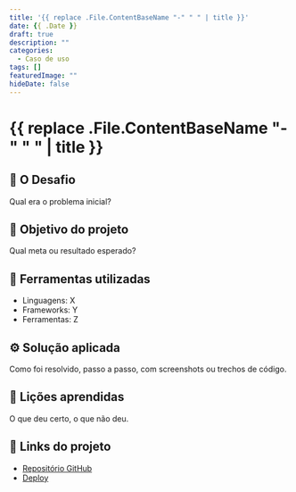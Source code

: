 ```yaml
---
title: '{{ replace .File.ContentBaseName "-" " " | title }}'
date: {{ .Date }}
draft: true
description: ""
categories:
  - Caso de uso
tags: []
featuredImage: ""
hideDate: false
---
```


# {{ replace .File.ContentBaseName "-" " " | title }}

## 🧩 O Desafio

Qual era o problema inicial?

## 🎯 Objetivo do projeto

Qual meta ou resultado esperado?

## 🧰 Ferramentas utilizadas

- Linguagens: X
- Frameworks: Y
- Ferramentas: Z

## ⚙️ Solução aplicada

Como foi resolvido, passo a passo, com screenshots ou trechos de código.

## 🧠 Lições aprendidas

O que deu certo, o que não deu.

## 📎 Links do projeto

- [Repositório GitHub]()
- [Deploy]()
